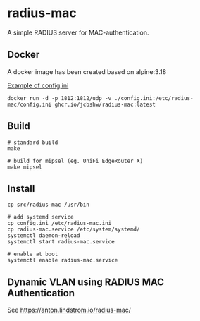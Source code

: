 # radius-mac
A simple RADIUS server for MAC-authentication.

## Docker
A docker image has been created based on alpine:3.18

[Example of config.ini](https://github.com/jcbshw/radius-mac/blob/master/config.ini)

```
docker run -d -p 1812:1812/udp -v ./config.ini:/etc/radius-mac/config.ini ghcr.io/jcbshw/radius-mac:latest
```
## Build

```
# standard build
make

# build for mipsel (eg. UniFi EdgeRouter X)
make mipsel
```

## Install
```
cp src/radius-mac /usr/bin

# add systemd service
cp config.ini /etc/radius-mac.ini
cp radius-mac.service /etc/system/systemd/
systemctl daemon-reload
systemctl start radius-mac.service

# enable at boot
systemctl enable radius-mac.service
```


## Dynamic VLAN using RADIUS MAC Authentication
See https://anton.lindstrom.io/radius-mac/


